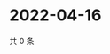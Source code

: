 # 2022-04-16

共 0 条

<!-- BEGIN WEIBO -->
<!-- 最后更新时间 Sat Apr 16 2022 18:14:32 GMT+0800 (China Standard Time) -->

<!-- END WEIBO -->
